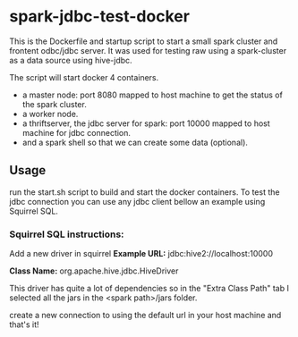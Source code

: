 # spark-jdbc-test-docker

This is the Dockerfile and startup script to start a small spark cluster and frontent odbc/jdbc server.
It was used for testing raw using a spark-cluster as a data source using hive-jdbc.

The script will start docker 4 containers.
* a master node: port 8080 mapped to host machine to get the status of the spark cluster.
* a worker node.
* a thriftserver, the jdbc server for spark: port 10000 mapped to host machine for jdbc connection.
* and a spark shell so that we can create some data (optional).

## Usage
run the start.sh script to build and start the docker containers.
To test the jdbc connection you can use any jdbc client bellow an example using Squirrel SQL.

### Squirrel SQL instructions:
Add a new driver in squirrel
**Example URL:** jdbc:hive2://localhost:10000

**Class Name:** org.apache.hive.jdbc.HiveDriver

This driver has quite a lot of dependencies so in the "Extra Class Path" tab I selected all the jars in the \<spark path>/jars folder.

create a new connection to using the default url in your host machine and that's it!
